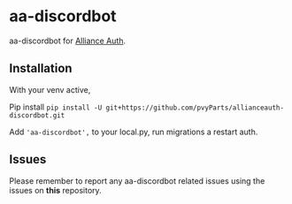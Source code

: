 # aa-discordbot

aa-discordbot for [Alliance Auth](https://gitlab.com/allianceauth/allianceauth).

## Installation

With your venv active,

Pip install `pip install -U git+https://github.com/pvyParts/allianceauth-discordbot.git`

Add `'aa-discordbot',` to your local.py, run migrations a restart auth.


## Issues

Please remember to report any aa-discordbot related issues using the issues on **this** repository.
